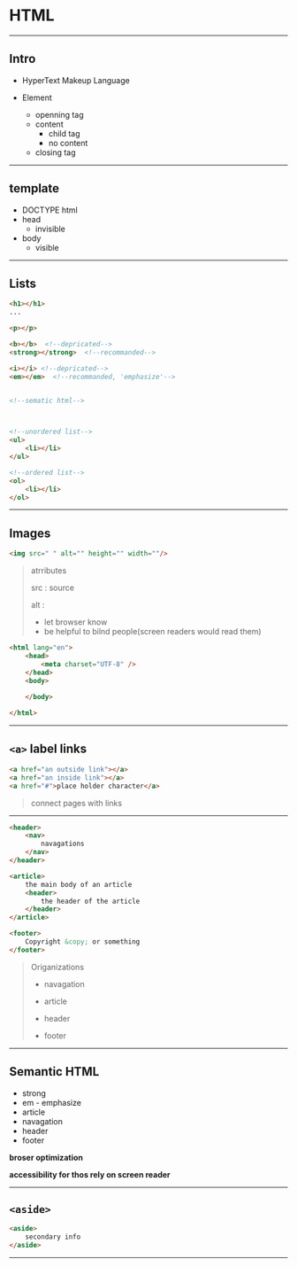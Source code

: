 # HTML

----

## Intro


* HyperText Makeup Language



* Element
  * openning tag
  * content
    * child tag
    * no content
  * closing tag

----

## template


* DOCTYPE html
* head
  * invisible
* body
  * visible



----

## Lists 

```html
<h1></h1>
...

<p></p>

<b></b>  <!--depricated-->
<strong></strong>  <!--recommanded-->

<i></i> <!--depricated-->
<em></em>  <!--recommanded, 'emphasize'-->


<!--sematic html-->



<!--unordered list-->
<ul>
    <li></li>
</ul>

<!--ordered list-->
<ol>
    <li></li>
</ol>
```

----

## Images

```html
<img src=" " alt="" height="" width=""/>
```

>atrributes
>
>src : source
>
>alt  :
>
>* let browser know
>* be helpful to bilnd people(screen readers would read them)





```html
<html lang="en">
	<head>
        <meta charset="UTF-8" />
    </head>
	<body>
        
    </body>

</html>
```



----

## `<a>` label links

```html
<a href="an outside link"></a>
<a href="an inside link"></a>
<a href="#">place holder character</a>

```

>connect pages with links



----

```html
<header>
    <nav>
        navagations
    </nav>
</header>

<article>
	the main body of an article
    <header>
    	the header of the article
    </header>
</article>

<footer>
	Copyright &copy; or something
</footer>
```



>Origanizations
>
>* navagation
>
>* article
>
>* header
>
>* footer

----


## Semantic HTML

* strong
* em - emphasize
* article
* navagation
* header
* footer



**broser optimization**

**accessibility for thos rely on screen reader**





----

## `<aside>`

```html
<aside>
	secondary info
</aside>
```

----



